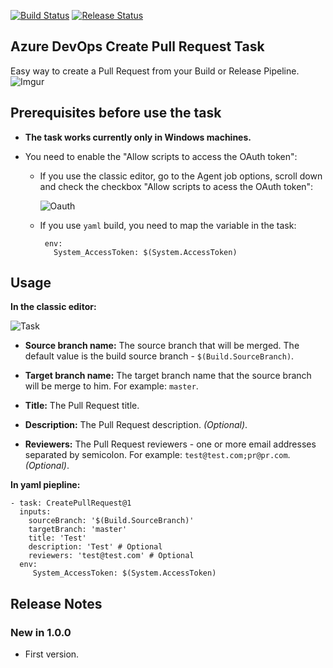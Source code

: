 [![Build Status](https://dev.azure.com/shaykia/AzureDevOpsExtensions/_apis/build/status/shayki5.AzureDevOps-CreatePRTask?branchName=master)](https://dev.azure.com/shaykia/AzureDevOpsExtensions/_build/latest?definitionId=34&branchName=master)
[![Release Status](https://vsrm.dev.azure.com/shaykia/_apis/public/Release/badge/3372e1d4-189a-4d9e-aa4d-0cb86eff3c2e/1/2
)](https://vsrm.dev.azure.com/shaykia/_apis/public/Release/badge/3372e1d4-189a-4d9e-aa4d-0cb86eff3c2e/1/2
) 

## Azure DevOps Create Pull Request Task 

Easy way to create a Pull Request from your Build or Release Pipeline. ![Imgur](https://i.imgur.com/5KC8jIk.png)

## Prerequisites before use the task

- **The task works currently only in Windows machines.**

- You need to enable the "Allow scripts to access the OAuth token": 

  - If you use the classic editor, go to the Agent job options, scroll down and check the checkbox "Allow scripts to acess the OAuth token":

    ![Oauth](https://i.imgur.com/ZWuj8Ta.png)

  - If you use `yaml` build, you need to map the variable in the task:

    ```
     env:
       System_AccessToken: $(System.AccessToken)
    ```

## Usage

**In the classic editor:**

![Task](https://i.imgur.com/H2Cu67M.png)

- **Source branch name:** The source branch that will be merged. The default value is the build source branch - `$(Build.SourceBranch)`.

- **Target branch name:** The target branch name that the source branch will be merge to him. For example: `master`.

- **Title:** The Pull Request title.

- **Description:** The Pull Request description. *(Optional)*.

- **Reviewers:** The Pull Request reviewers - one or more email addresses separated by semicolon. For example: `test@test.com;pr@pr.com`. *(Optional)*.

**In yaml piepline:**

```
- task: CreatePullRequest@1
  inputs:
    sourceBranch: '$(Build.SourceBranch)'
    targetBranch: 'master'
    title: 'Test'
    description: 'Test' # Optional
    reviewers: 'test@test.com' # Optional
  env:
     System_AccessToken: $(System.AccessToken)
```

## Release Notes


### New in 1.0.0

 - First version.

